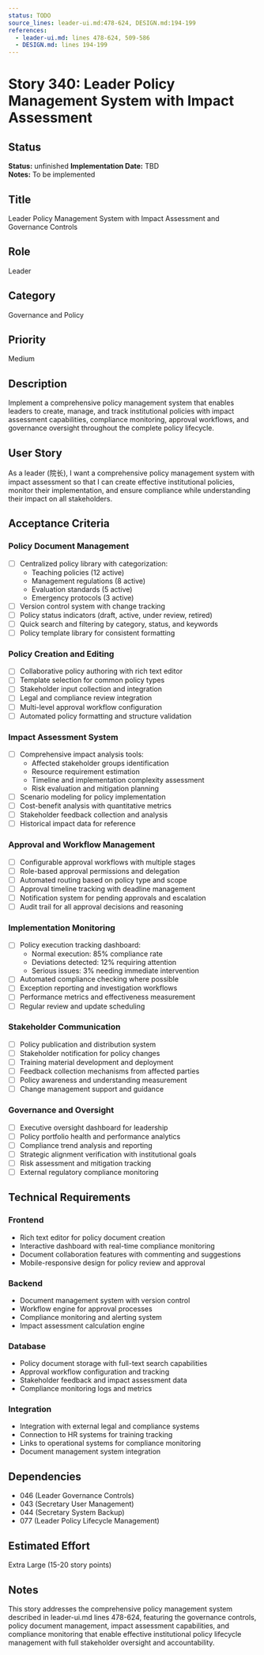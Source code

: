 ```yaml
---
status: TODO
source_lines: leader-ui.md:478-624, DESIGN.md:194-199
references:
  - leader-ui.md: lines 478-624, 509-586
  - DESIGN.md: lines 194-199
---
```

# Story 340: Leader Policy Management System with Impact Assessment

## Status
**Status:** unfinished
**Implementation Date:** TBD  
**Notes:** To be implemented

## Title
Leader Policy Management System with Impact Assessment and Governance Controls

## Role
Leader

## Category
Governance and Policy

## Priority
Medium

## Description
Implement a comprehensive policy management system that enables leaders to create, manage, and track institutional policies with impact assessment capabilities, compliance monitoring, approval workflows, and governance oversight throughout the complete policy lifecycle.

## User Story
As a leader (院长), I want a comprehensive policy management system with impact assessment so that I can create effective institutional policies, monitor their implementation, and ensure compliance while understanding their impact on all stakeholders.

## Acceptance Criteria

### Policy Document Management
- [ ] Centralized policy library with categorization:
  - Teaching policies (12 active)
  - Management regulations (8 active)
  - Evaluation standards (5 active)
  - Emergency protocols (3 active)
- [ ] Version control system with change tracking
- [ ] Policy status indicators (draft, active, under review, retired)
- [ ] Quick search and filtering by category, status, and keywords
- [ ] Policy template library for consistent formatting

### Policy Creation and Editing
- [ ] Collaborative policy authoring with rich text editor
- [ ] Template selection for common policy types
- [ ] Stakeholder input collection and integration
- [ ] Legal and compliance review integration
- [ ] Multi-level approval workflow configuration
- [ ] Automated policy formatting and structure validation

### Impact Assessment System
- [ ] Comprehensive impact analysis tools:
  - Affected stakeholder groups identification
  - Resource requirement estimation  
  - Timeline and implementation complexity assessment
  - Risk evaluation and mitigation planning
- [ ] Scenario modeling for policy implementation
- [ ] Cost-benefit analysis with quantitative metrics
- [ ] Stakeholder feedback collection and analysis
- [ ] Historical impact data for reference

### Approval and Workflow Management
- [ ] Configurable approval workflows with multiple stages
- [ ] Role-based approval permissions and delegation
- [ ] Automated routing based on policy type and scope
- [ ] Approval timeline tracking with deadline management
- [ ] Notification system for pending approvals and escalation
- [ ] Audit trail for all approval decisions and reasoning

### Implementation Monitoring
- [ ] Policy execution tracking dashboard:
  - Normal execution: 85% compliance rate
  - Deviations detected: 12% requiring attention
  - Serious issues: 3% needing immediate intervention
- [ ] Automated compliance checking where possible
- [ ] Exception reporting and investigation workflows
- [ ] Performance metrics and effectiveness measurement
- [ ] Regular review and update scheduling

### Stakeholder Communication
- [ ] Policy publication and distribution system
- [ ] Stakeholder notification for policy changes
- [ ] Training material development and deployment
- [ ] Feedback collection mechanisms from affected parties
- [ ] Policy awareness and understanding measurement
- [ ] Change management support and guidance

### Governance and Oversight
- [ ] Executive oversight dashboard for leadership
- [ ] Policy portfolio health and performance analytics
- [ ] Compliance trend analysis and reporting
- [ ] Strategic alignment verification with institutional goals
- [ ] Risk assessment and mitigation tracking
- [ ] External regulatory compliance monitoring

## Technical Requirements

### Frontend
- Rich text editor for policy document creation
- Interactive dashboard with real-time compliance monitoring
- Document collaboration features with commenting and suggestions
- Mobile-responsive design for policy review and approval

### Backend
- Document management system with version control
- Workflow engine for approval processes
- Compliance monitoring and alerting system
- Impact assessment calculation engine

### Database
- Policy document storage with full-text search capabilities
- Approval workflow configuration and tracking
- Stakeholder feedback and impact assessment data
- Compliance monitoring logs and metrics

### Integration
- Integration with external legal and compliance systems
- Connection to HR systems for training tracking
- Links to operational systems for compliance monitoring
- Document management system integration

## Dependencies
- 046 (Leader Governance Controls)
- 043 (Secretary User Management)
- 044 (Secretary System Backup)
- 077 (Leader Policy Lifecycle Management)

## Estimated Effort
Extra Large (15-20 story points)

## Notes
This story addresses the comprehensive policy management system described in leader-ui.md lines 478-624, featuring the governance controls, policy document management, impact assessment capabilities, and compliance monitoring that enable effective institutional policy lifecycle management with full stakeholder oversight and accountability.
